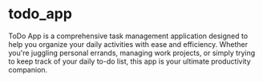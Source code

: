 # todo_app
ToDo App is a comprehensive task management application designed to help you organize your daily activities with ease and efficiency. Whether you're juggling personal errands, managing work projects, or simply trying to keep track of your daily to-do list, this app is your ultimate productivity companion.
